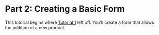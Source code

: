 # Part 2: Creating a Basic Form

This tutorial begins where [Tutorial 1](https://docs.google.com/document/d/1MF52io4nymFJoeAoKQnOlovHMtwh5qbk0kRb9rNU1fI/edit#heading=h.rc9ynztdksa4) left off. You'll create a form that allows the addition of a new product.   


